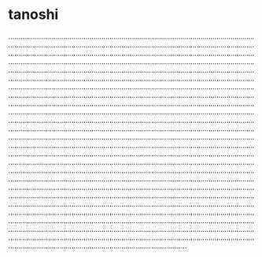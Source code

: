 # tanoshi

......................................................................................................................................................................................................................................................................................................................................................................................................................................................................................................................................................................................................................................................................................................................................................................................................................................................................................................................................................................................................................................................................................................................................................................................................................................................................................................................................................................................................................................................................................................................................................................................................................................................................................................................................................................................................................................................................................................................................................................................................................................................................................................................................................................................................................................................................................................................................................................................................................................................................................................................................................................................................................................................................................................................................................................................................................................................................................................................................................................................................................................................................................................................................................................................................................................................................................................................